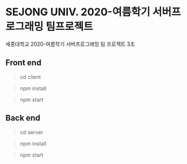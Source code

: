 # SEJONG UNIV. 2020-여름학기 서버프로그래밍 팀프로젝트

세종대학교 2020-여름학기 서버프로그래밍 팀 프로젝트 3조

## Front end

> cd client

> npm install

> npm start

## Back end

> cd server

> npm install

> npm start
